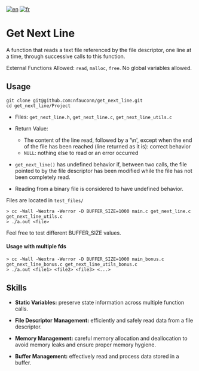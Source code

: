 [![en](https://img.shields.io/badge/lang-en-purple.svg)](https://github.com/nfauconn/get_next_line/blob/master/README.md)
[![fr](https://img.shields.io/badge/lang-fr-pink.svg)](https://github.com/nfauconn/get_next_line/blob/master/README.fr.md)

# Get Next Line

A function that reads a text file referenced by the file descriptor, one line at a time, through successive calls to this function.
  
External Functions Allowed: `read`, `malloc`, `free`. No global variables allowed.

## Usage

```shell
git clone git@github.com:nfauconn/get_next_line.git
cd get_next_line/Project
```

  - Files: `get_next_line.h`, `get_next_line.c`, `get_next_line_utils.c`
  - Return Value: 
    - The content of the line read, followed by a '\n', except when the end of the file has been reached (line returned as it is): correct behavior
    - `NULL`: nothing else to read or an error occurred

- `get_next_line()` has undefined behavior if, between two calls, the file pointed to by the file descriptor has been modified while the file has not been completely read.
- Reading from a binary file is considered to have undefined behavior.

Files are located in `test_files/`

```shell
> cc -Wall -Wextra -Werror -D BUFFER_SIZE=1000 main.c get_next_line.c get_next_line_utils.c 
> ./a.out <file>
```
 Feel free to test different BUFFER_SIZE values.

#### Usage with multiple fds

```shell
> cc -Wall -Wextra -Werror -D BUFFER_SIZE=1000 main_bonus.c get_next_line_bonus.c get_next_line_utils_bonus.c 
> ./a.out <file1> <file2> <file3> <...>
```

## Skills

- **Static Variables:** preserve state information across multiple function calls.

- **File Descriptor Management:** efficiently and safely read data from a file descriptor.

- **Memory Management:** careful memory allocation and deallocation to avoid memory leaks and ensure proper memory hygiene.

- **Buffer Management:** effectively read and process data stored in a buffer.
